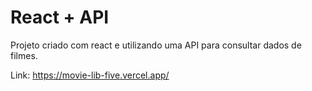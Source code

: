 # React + API

Projeto criado com react e utilizando uma API para consultar dados de filmes.

Link: https://movie-lib-five.vercel.app/
